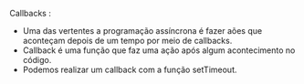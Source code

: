 Callbacks :

- Uma das vertentes a programação assíncrona é fazer aões que aconteçam depois de um tempo por meio de callbacks.
- Callback é uma função que faz uma ação após algum acontecimento no código.
- Podemos realizar um callback com a função setTimeout.